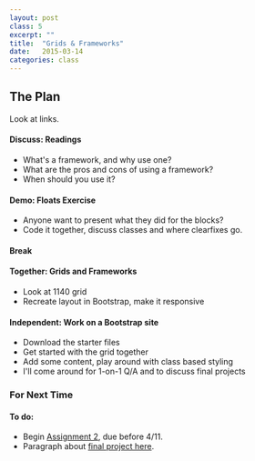 ```yaml
---
layout: post
class: 5
excerpt: ""
title:  "Grids & Frameworks"
date:   2015-03-14
categories: class
---
```


## The Plan

Look at links.

#### <span class="post-title-pre">Discuss:</span> Readings

* What's a framework, and why use one?
* What are the pros and cons of using a framework?
* When should you use it?

#### <span class="post-title-pre">Demo:</span> Floats Exercise

* Anyone want to present what they did for the blocks?
* Code it together, discuss classes and where clearfixes go.

#### Break

#### <span class="post-title-pre">Together:</span> Grids and Frameworks

* Look at 1140 grid
* Recreate layout in Bootstrap, make it responsive

#### <span class="post-title-pre">Independent:</span> Work on a Bootstrap site

* Download the starter files
* Get started with the grid together
* Add some content, play around with class based styling
* I'll come around for 1-on-1 Q/A and to discuss final projects


<div class="post-todos notice" markdown="1">

### For Next Time

#### To do:

* Begin [Assignment 2](https://prattcodingii.hackpad.com/Coding-11-Spring-15-Assignment-2-Xz5WRsr97jI), due before 4/11.
* Paragraph about [final project here](https://docs.google.com/document/d/1lEgnuRhR0kbu9Qw8iGglyt8uOK2IDTMzjuEj5jzXsKc/edit?usp=sharing).

</div>
